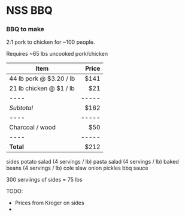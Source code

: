 NSS BBQ
=======

### BBQ to make
2:1 pork to chicken for ~100 people.

Requires ~65 lbs uncooked pork/chicken
 

| Item                    | Price |  
| ----------------------- | ----: |  
| 44 lb pork @ $3.20 / lb | $141  |  
| 21 lb chicken @ $1 / lb | $21   |  
| ----                    | ----- |  
| *Subtotal*              | $162  |
| ----                    | ----- |
| Charcoal / wood         | $50   |
| ----                    | ----- |
| **Total**               | $212  |
  

sides
  potato salad (4 servings / lb)
  pasta salad  (4 servings / lb)
  baked beans  (4 servings / lb)
  cole slaw
  onion
  pickles
  bbq sauce

  
300 serviings of sides = 75 lbs


TODO:

- Prices from Kroger on sides
- 